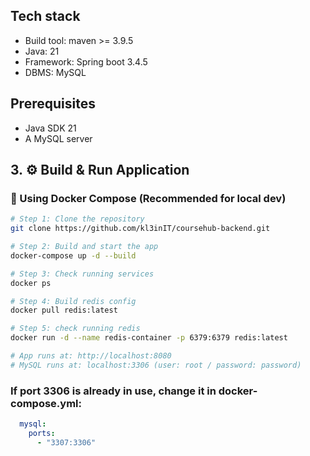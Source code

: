 ## Tech stack
* Build tool: maven >= 3.9.5
* Java: 21
* Framework: Spring boot 3.4.5
* DBMS: MySQL

## Prerequisites
* Java SDK 21
* A MySQL server

## 3. ⚙️ Build & Run Application

### 🔹 Using Docker Compose (Recommended for local dev)

```bash
# Step 1: Clone the repository
git clone https://github.com/kl3inIT/coursehub-backend.git

# Step 2: Build and start the app
docker-compose up -d --build

# Step 3: Check running services
docker ps

# Step 4: Build redis config
docker pull redis:latest

# Step 5: check running redis
docker run -d --name redis-container -p 6379:6379 redis:latest

# App runs at: http://localhost:8080
# MySQL runs at: localhost:3306 (user: root / password: password)
```
### If port 3306 is already in use, change it in docker-compose.yml:
```yaml
  mysql:
    ports:
      - "3307:3306"
```